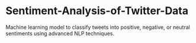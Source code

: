 # Sentiment-Analysis-of-Twitter-Data
Machine learning model to classify tweets into positive, negative, or neutral sentiments using advanced NLP techniques.
